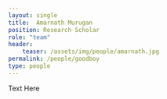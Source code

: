 ```yaml
---
layout: single
title:  Amarnath Murugan
position: Research Scholar
role: "team"
header:
    teaser: /assets/img/people/amarnath.jpg
permalink: /people/goodboy
type: people
---
```


Text Here


